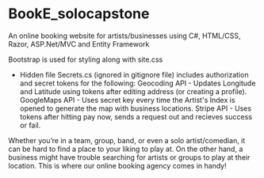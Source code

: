 # BookE_solocapstone
An online booking website for artists/businesses using C#, HTML/CSS, Razor, ASP.Net/MVC and Entity Framework

Bootstrap is used for styling along with site.css

* Hidden file Secrets.cs (ignored in gitignore file) includes authorization and secret tokens for the following:
Geocoding API - Updates Longitude and Latitude using tokens after editing address (or creating a profile).
GoogleMaps API - Uses secret key every time the Artist's Index is opened to generate the map with business locations.
Stripe API - Uses tokens after hitting pay now, sends a request out and recieves success or fail.



Whether you’re in a team, group, band, or even a solo artist/comedian, it can be hard to find a place to your liking to play at. On the other hand, a business might have trouble searching for artists or groups to play at their location. This is where our online booking agency comes in handy!
